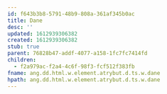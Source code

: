```yaml
---
id: f643b3b8-5791-48b9-808a-361af345b0ac
title: Dane
desc: ''
updated: 1612939306382
created: 1612939306382
stub: true
parent: 76828b47-addf-4077-a158-1fc7fc7414fd
children:
  - f2a979ac-f2a4-4c6f-98f3-fcf512f383fb
fname: ang.dd.html.w.element.atrybut.d.ts.w.dane
hpath: ang.dd.html.w.element.atrybut.d.ts.w.dane
---
```



